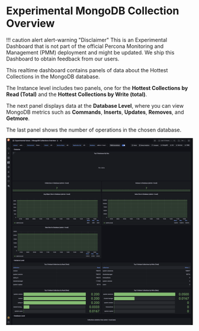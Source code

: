 # Experimental MongoDB Collection Overview

!!! caution alert alert-warning "Disclaimer"
    This is an Experimental Dashboard that is not part of the official Percona Monitoring and Management (PMM) deployment and might be updated. We ship this Dashboard to obtain feedback from our users.

This realtime dashboard contains panels of data about the Hottest Collections in the MongoDB database.

The Instance level includes two panels, one for the **Hottest Collections by Read (Total)** and the **Hottest Collections by Write (total)**. 

The next panel displays data at the **Database Level**, where you can view MongoDB metrics such as **Commands**, **Inserts**, **Updates**, **Removes**, and **Getmore**.

The last panel shows the number of operations in the chosen database.

![!image](../../images/PMM_Mongodb_Collections_Overview_Experimental.png)
